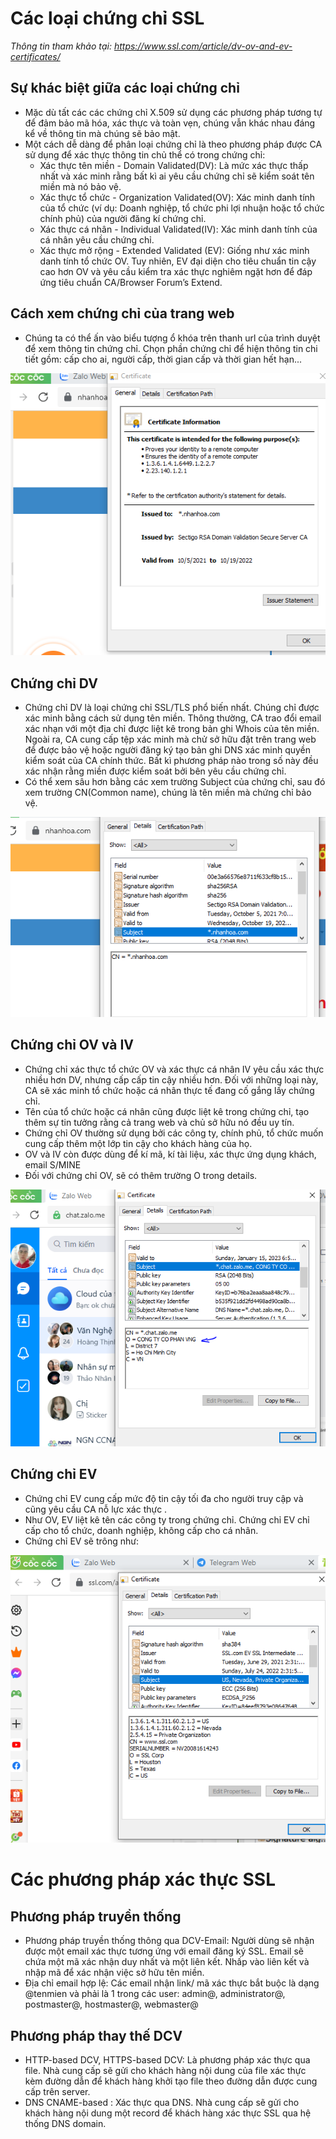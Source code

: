 # Các loại chứng chỉ SSL
*Thông tin tham khảo tại: https://www.ssl.com/article/dv-ov-and-ev-certificates/*
## Sự khác biệt giữa các loại chứng chỉ
- Mặc dù tất các các chứng chỉ X.509 sử dụng các phương pháp tương tự để đảm bảo mã hóa, xác thực và toàn vẹn, chúng vẫn khác nhau đáng kể về thông tin mà chúng sẽ bảo mật.
- Một cách dễ dàng để phân loại chứng chỉ là theo phương pháp được CA sử dụng để xác thực thông tin chủ thể có trong chứng chỉ:
    + Xác thực tên miền - Domain Validated(DV): Là mức xác thực thấp nhất và xác minh rằng bất kì ai yêu cầu chứng chỉ sẽ kiểm soát tên miền mà nó bảo vệ.
    + Xác thực tổ chức - Organization Validated(OV): Xác minh danh tính của tổ chức (ví dụ: Doanh nghiệp, tổ chức phi lợi nhuận hoặc tổ chức chính phủ) của người đăng kí chứng chỉ.
    + Xác thực cá nhân - Individual Validated(IV): Xác minh danh tính của cá nhân yêu cầu chứng chỉ.
    + Xác thực mở rộng - Extended Validated (EV): Giống như xác minh danh tính tổ chức OV. Tuy nhiên, EV đại diện cho tiêu chuẩn tin cậy cao hơn OV và yêu cầu kiểm tra xác thực nghiêm ngặt hơn để đáp ứng tiêu chuẩn CA/Browser Forum’s Extend.
## Cách xem chứng chỉ của trang web
- Chúng ta có thể ấn vào biểu tượng ổ khóa trên thanh url của trình duyệt để xem thông tin chứng chỉ. Chọn phần chứng chỉ để hiện thông tin chi tiết gồm: cấp cho ai, người cấp, thời gian cấp và thời gian hết hạn...

<img src="image/1.PNG">

## Chứng chỉ DV
- Chứng chỉ DV là loại chứng chỉ SSL/TLS phổ biến nhất. Chúng chỉ được xác minh bằng cách sử dụng tên miền. Thông thường, CA trao đổi email xác nhạn với một địa chỉ được liệt kê trong bản ghi Whois của tên miền. Ngoài ra, CA cung cấp tệp xác minh mà chử sở hữu đặt trên trang web để được bảo vệ hoặc người đăng ký tạo bản ghi DNS xác minh quyền kiểm soát của CA chính thức. Bất kì phương pháp nào trong số này đều xác nhận rằng miền được kiểm soát bởi bên yêu cầu chứng chỉ.
- Có thể xem sâu hơn bằng các xem trường Subject của chứng chỉ, sau đó xem trường CN(Common name), chúng là tên miền mà chứng chỉ bảo vệ.

<img src="image/2.PNG">



## Chứng chỉ OV và IV
- Chứng chỉ xác thực tổ chức OV và xác thực cá nhân IV yêu cầu xác thực nhiều hơn DV, nhưng cấp cấp tin cậy nhiều hơn. Đối với những loại này, CA sẽ xác minh tổ chức hoặc cá nhân thực tế đang cố gắng lấy chứng chỉ. 
- Tên của tổ chức hoặc cá nhân cũng được liệt kê trong chứng chỉ, tạo thêm sự tin tưởng rằng cả trang web và chủ sở hữu nó đều uy tín.
- Chứng chỉ OV thường sử dụng bởi các công ty, chính phủ, tổ chức muốn cung cấp thêm một lớp tin cậy cho khách hàng của họ. 
- OV và IV còn được dùng để kí mã, kí tài liệu, xác thực ứng dụng khách, email S/MINE
- Đối với chứng chỉ OV, sẽ có thêm trường O trong details.

<img src="image/3.PNG">

## Chứng chỉ EV
- Chứng chỉ EV cung cấp mức độ tin cậy tối đa cho người truy cập và cũng yêu cầu CA nỗ lực xác thực .
- Như OV, EV liệt kê tên các công ty trong chứng chỉ. Chứng chỉ EV chỉ cấp cho tổ chức, doanh nghiệp, không cấp cho cá nhân.
- Chứng chỉ EV sẽ trông như: 

<img src="image/4.PNG">

# Các phương pháp xác thực SSL
## Phương pháp truyền thống
- Phương pháp truyền thống thông qua DCV-Email: Người dùng sẽ nhận được một email xác thực tương ứng với email đăng ký SSL. Email sẽ chứa một mã xác nhận duy nhất và một liên kết. Nhấp vào liên kết và nhập mã để xác nhận việc sở hữu tên miền.
- Địa chỉ email hợp lệ: Các email nhận link/ mã xác thực bắt buộc là dạng @tenmien và phải là 1 trong các user: admin@, administrator@, postmaster@, hostmaster@, webmaster@
## Phương pháp thay thế DCV
- HTTP-based DCV, HTTPS-based DCV: Là phương pháp xác thực qua file. Nhà cung cấp sẽ gửi cho khách hàng nội dung của file xác thực kèm đường dẫn để khách hàng khởi tạo file theo đường dẫn được cung cấp trên server.
- DNS CNAME-based : Xác thực qua DNS. Nhà cung cấp sẽ gửi cho khách hàng nội dung một record để khách hàng xác thực SSL qua hệ thống DNS domain.
